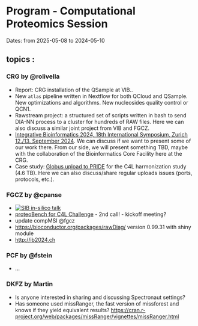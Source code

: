 # Program - Computational Proteomics Session


Dates: from 2025-05-08 to 2024-05-10<br>


## topics :

### CRG by @rolivella

* Report: CRG installation of the QSample at VIB..
* New `atlas` pipeline written in Nextflow for both QCloud and QSample. New optimizations and algorithms. New nucleosides quality control or QCN1.  
* Rawstream project: a structured set of scripts written in bash to send DIA-NN process to a cluster for hundreds of RAW files. Here we can also discuss a similar joint project from VIB and FGCZ. 
* [Integrative Bioinformatics 2024, 18th International Symposium, Zurich 12./13. September 2024](http://ib2024.ch). We can discuss if we want to present some of our work there. From our side, we will present something TBD, maybe with the collaboration of the Bioinformatics Core Facility here at the CRG.  
* Case study: [Globus upload to PRIDE](https://www.ebi.ac.uk/pride/markdownpage/globus) for the C4L harmonization study (4.6 TB). Here we can also discuss/share regular uploads issues (ports, protocols, etc.). 


### FGCZ by @cpanse
* [![SIB in-silico talk](https://img.youtube.com/vi/acDiXq2xbOw/1.jpg)](https://www.youtube.com/watch?v=acDiXq2xbOw)
* [proteoBench for C4L Challenge](http://fgcz-ms.uzh.ch/~cpanse/202403_C4LChallengeProject-proteomics-proteoBench.pdf)  - 2nd call! - kickoff meeting?
* update compMSI @fgcz
* https://bioconductor.org/packages/rawDiag/ version 0.99.31 with shiny module
* http://ib2024.ch 

### PCF by @fstein
* ...

### DKFZ by Martin
* Is anyone interested in sharing  and discussing Spectronaut settings?
* Has someone used missRanger, the fast version of missforest and knows if they yield equivalent results?
https://cran.r-project.org/web/packages/missRanger/vignettes/missRanger.html


